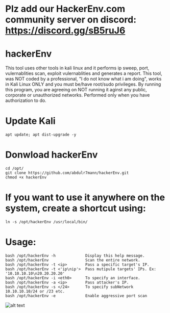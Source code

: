 
# Plz add our HackerEnv.com community server on discord: https://discord.gg/sB5ruJ6

# hackerEnv
This tool uses other tools in kali linux and it performs ip sweep, port, vulernablities scan, exploit vulernablities and generates a report.
This tool, was NOT coded by a professional, "I do not know what i am doing", works in Kali Linux ONLY and you must be/have root/sudo privileges.
By running this program, you are agreeing on NOT running it aginst any public, corporate or unauthorized networks.
Performed only when you have authorization to do.
# Update Kali
```
apt update; apt dist-upgrade -y
```
# Donwload hackerEnv
```
cd /opt/
git clone https://github.com/abdulr7mann/hackerEnv.git
chmod +x hackerEnv
```

# If you want to use it anywhere on the system, create a shortcut using:
```
ln -s /opt/hackerEnv /usr/local/bin/
```

# Usage:
```
bash /opt/hackerEnv -h             Display this help message.
bash /opt/hackerEnv                Scan the entire network.
bash /opt/hackerEnv -t <ip>        Pass a specific target's IP.
bash /opt/hackerEnv -t <'ip\nip'>  Pass mutipule targets' IPs. Ex: '10.10.10.10\n20.20.20.20'
bash /opt/hackerEnv -i <eth0>      To specify an interface.
bash /opt/hackerEnv -a <ip>        Pass attacker's IP.
bash /opt/hackerEnv -s </24>       To specify subNetwork 10.10.10.10/24 or /23 etc.
bash /opt/hackerEnv -e             Enable aggressive port scan
```
![alt text](https://i.imgur.com/uHk0Ypt.png)
